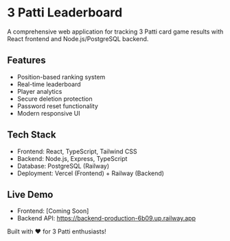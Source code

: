 # 3 Patti Leaderboard

A comprehensive web application for tracking 3 Patti card game results with React frontend and Node.js/PostgreSQL backend.

## Features
- Position-based ranking system
- Real-time leaderboard
- Player analytics
- Secure deletion protection
- Password reset functionality
- Modern responsive UI

## Tech Stack
- Frontend: React, TypeScript, Tailwind CSS
- Backend: Node.js, Express, TypeScript  
- Database: PostgreSQL (Railway)
- Deployment: Vercel (Frontend) + Railway (Backend)

## Live Demo
- Frontend: [Coming Soon]
- Backend API: https://backend-production-6b09.up.railway.app

Built with ❤️ for 3 Patti enthusiasts!
